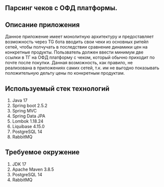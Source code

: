 ## Парсинг чеков с ОФД платформы.

## Описание приложения

Данное приложение имеет монолитную архитектуру
и предоставляет возможность через TG бота вводить свои чеки из основных ритейл сетей,
чтобы полчучать в последствии сравнение динамики цен на конкретные продукты. Пользватель должен ввести минимум две ссылки в ТГ  на ОФД платформу с чеком,
который обычно приходит по почте после покупки.
Данная возможность, как правило, не реализована в приложениях самих сетей, т.к. им не выгодно показывать положительную дельту цены по конкретным продуктам.


## Используемый стек технологий

1. Java 17
2. Spring boot 2.5.2
3. Spring MVC
4. Spring Data JPA
5. Lombok 1.18.24
6. Liquibase 4.15.0
7. PostgreSQL 14
8. RabbitMQ

## Требуемое окружение
1. JDK 17
2. Apache Maven 3.8.5
3. PostgreSQL 14
4. RabbitMQ
